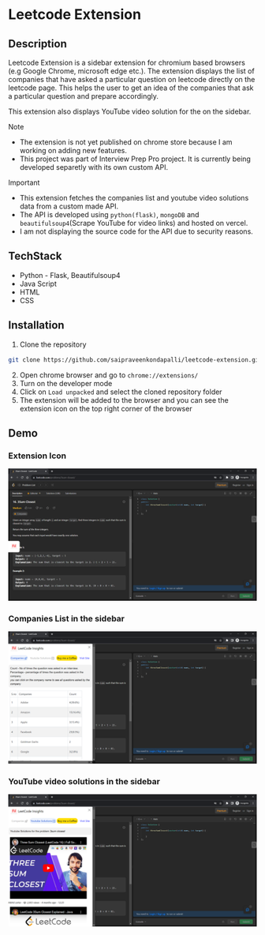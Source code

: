 ﻿# Leetcode Extension

## Description
Leetcode Extension is a sidebar extension for chromium based browsers (e.g Google Chrome, microsoft edge etc.). 
The extension displays the list of companies that have asked a particular question on leetcode directly on the leetcode page.
This helps the user to get an idea of the companies that ask a particular question and prepare accordingly.

This extension also displays YouTube video solution for the on the sidebar.


>[!NOTE]
> * The extension is not yet published on chrome store because I am working on adding new features.
> * This project was part of Interview Prep Pro project. It is currently being developed separetly with its own custom API.

> [!IMPORTANT]
> * This extension fetches the companies list and youtube video solutions data from a custom made API.
> * The API is developed using `python(flask)`, `mongoDB` and `beautifulsoup4`(Scrape YouTube for video links) and hosted on vercel.
> * I am not displaying the source code for the API due to security reasons.



## TechStack
* Python - Flask, Beautifulsoup4
* Java Script
* HTML
* CSS

## Installation
1. Clone the repository
```bash
git clone https://github.com/saipraveenkondapalli/leetcode-extension.git
```
2. Open chrome browser and go to `chrome://extensions/`
3. Turn on the developer mode
4. Click on `Load unpacked` and select the cloned repository folder
5. The extension will be added to the browser and you can see the extension icon on the top right corner of the browser


## Demo

### Extension Icon
![Demo](1.png)

### Companies List in the sidebar
![Demo](2.png)

### YouTube video solutions in the sidebar
![Demo](3.png)
